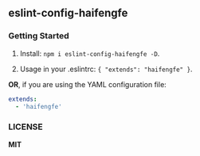 ## eslint-config-haifengfe

### Getting Started

1. Install: `npm i eslint-config-haifengfe -D`.

2. Usage in your .eslintrc: `{ "extends": "haifengfe" }`.


**OR**, if you are using the YAML configuration file:
```yml
extends:
  - 'haifengfe'
```

### LICENSE

**MIT**


